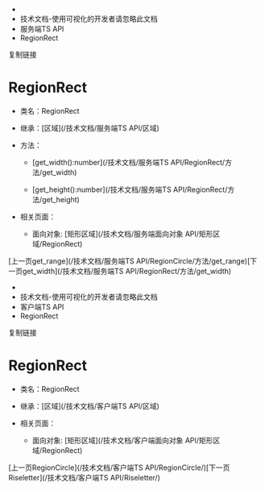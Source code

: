   * [](/)
  * 技术文档-使用可视化的开发者请忽略此文档
  * 服务端TS API
  * RegionRect

复制链接

# RegionRect

  * 类名：RegionRect

  * 继承：[区域](/技术文档/服务端TS API/区域)

  * 方法：

    * [get_width():number](/技术文档/服务端TS API/RegionRect/方法/get_width)

    * [get_height():number](/技术文档/服务端TS API/RegionRect/方法/get_height)

  * 相关页面：

    * 面向对象: [矩形区域](/技术文档/服务端面向对象 API/矩形区域/RegionRect)

[上一页get_range](/技术文档/服务端TS
API/RegionCircle/方法/get_range)[下一页get_width](/技术文档/服务端TS
API/RegionRect/方法/get_width)


  * [](/)
  * 技术文档-使用可视化的开发者请忽略此文档
  * 客户端TS API
  * RegionRect

复制链接

# RegionRect

  * 类名：RegionRect

  * 继承：[区域](/技术文档/客户端TS API/区域)

  * 相关页面：

    * 面向对象: [矩形区域](/技术文档/客户端面向对象 API/矩形区域/RegionRect)

[上一页RegionCircle](/技术文档/客户端TS API/RegionCircle/)[下一页Riseletter](/技术文档/客户端TS
API/Riseletter/)


